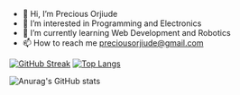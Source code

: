 - 👋 Hi, I’m Precious Orjiude
- 👀 I’m interested in Programming and Electronics
- 🌱 I’m currently learning Web Development and Robotics
- 📫 How to reach me preciousorjiude@gmail.com


[![GitHub Streak](http://github-readme-streak-stats.herokuapp.com?user=IndigoSoftwares21&theme=cobalt)](https://git.io/streak-stats)
[![Top Langs](https://github-readme-stats.vercel.app/api/top-langs/?username=IndigoSoftwares21)](https://github.com/anuraghazra/github-readme-stats)

![Anurag's GitHub stats](https://github-readme-stats.vercel.app/api?username=anuraghazra&show_icons=true&theme=radical)
